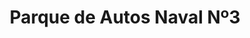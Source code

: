 ---
title: "Parque de Autos Naval Nº3"
url: /san-fernando/parque-de-autos-naval-no3/
shop: Autowerkstatt
---